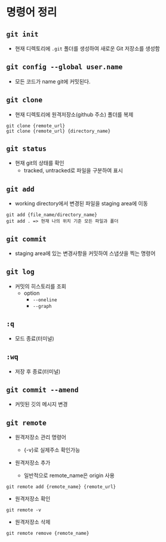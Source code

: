 # 명령어 정리

## `git init`
- 현재 디렉토리에 `.git` 폴더를 생성하여 새로운 Git 저장소를 생성함

##  `git config --global user.name` 
- 모든 코드가 name git에 커밋된다.

## `git clone`
- 현재 디렉토리에 원격저장소(github 주소) 폴더를 복제

```
git clone {remote_url}
git clone {remote_url} {directory_name}
```

## `git status`
 - 현재 git의 상태를 확인
    - tracked, untracked로 파일을 구분하여 표시

## `git add`

- working directory에서 변경된 파일을 staging area에 이동
```
git add {file_name/directory_name}
git add . => 현재 나의 위치 기준 모든 파일과 폴더
```

## `git commit` 
- staging area에 있는 변경사항을 커밋하여 스냅샷을 찍는 명령어

## `git log`
- 커밋의 히스토리를 조회
    - option
        - `--oneline`
        - `--graph`

## `:q`
- 모드 종료(터미널)
   
## `:wq`
- 저장 후 종료(터미널)

## `git commit --amend`
- 커밋된 깃의 메시지 변경

## `git remote`
- 원격저장소 관리 명령어
    - {-v}로 실제주소 확인가능

- 원격저장소 추가
    - 일반적으로 remote_name은 origin 사용
```
git remote add {remote_name} {remote_url}
```

- 원격저장소 확인
```
git remote -v
```

- 원격저장소 삭제
```
git remote remove {remote_name}
```